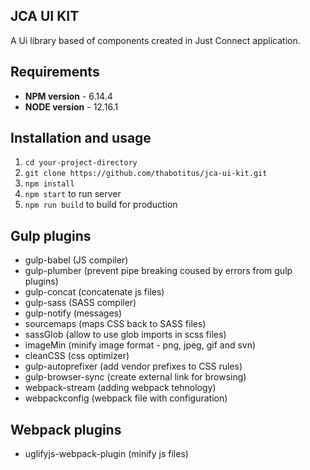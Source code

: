 ## JCA UI KIT

A Ui library based of components created in Just Connect application.

## Requirements
- **NPM version** - 6.14.4
- **NODE version** - 12.16.1

## Installation and usage

1. `cd your-project-directory`
2. `git clone https://github.com/thabotitus/jca-ui-kit.git`
3. `npm install`
4. `npm start` to run server
5. `npm run build` to build for production

## Gulp plugins
- gulp-babel (JS compiler)
- gulp-plumber (prevent pipe breaking coused by errors from gulp plugins)
- gulp-concat (concatenate js files)
- gulp-sass (SASS compiler)
- gulp-notify (messages)
- sourcemaps (maps CSS back to SASS files)
- sassGlob (allow to use glob imports in scss files)
- imageMin (minify image format - png, jpeg, gif and svn)
- cleanCSS (css optimizer)
- gulp-autoprefixer (add vendor prefixes to CSS rules)
- gulp-browser-sync (create external link for browsing)
- webpack-stream (adding webpack tehnology)
- webpackconfig (webpack file with configuration)

## Webpack plugins
- uglifyjs-webpack-plugin (minify js files)
